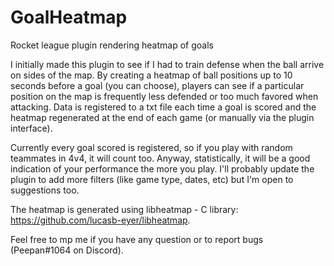 # GoalHeatmap
Rocket league plugin rendering heatmap of goals


I initially made this plugin to see if I had to train defense when the ball arrive on sides of the map.
By creating a heatmap of ball positions up to 10 seconds before a goal (you can choose), players can see if a particular position on the map is frequently less defended or too much favored when attacking.
Data is registered to a txt file each time a goal is scored and the heatmap regenerated at the end of each game (or manually via the plugin interface).

Currently every goal scored is registered, so if you play with random teammates in 4v4, it will count too. Anyway, statistically, it will be a good indication of your performance the more you play.
I'll probably update the plugin to add more filters (like game type, dates, etc) but I'm open to suggestions too.

The heatmap is generated using libheatmap - C library:  https://github.com/lucasb-eyer/libheatmap.

Feel free to mp me if you have any question or to report bugs (Peepan#1064 on Discord).
